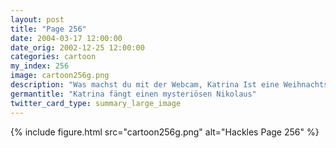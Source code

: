 ```yaml
---
layout: post
title: "Page 256"
date: 2004-03-17 12:00:00
date_orig: 2002-12-25 12:00:00
categories: cartoon
my_index: 256
image: cartoon256g.png
description: "Was machst du mit der Webcam, Katrina Ist eine Weihnachtstradition. Jedes Jahr stelle ich eine Webcam auf um ein Bild vom Nikolaus zu machen Abgefahren ... hast du ihn mal gesehen Noch nicht ... aber eines Tages Oh Gott Ich glaub ich seh etwas Kekse Brauch ich  nicht Vic Katrina Vittles Hazel"
germantitle: "Katrina fängt einen mysteriösen Nikolaus"
twitter_card_type: summary_large_image
---
```


{% include figure.html src="cartoon256g.png" alt="Hackles Page 256"  %}
